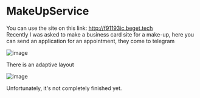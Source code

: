 # MakeUpService 
You can use the site on this link: http://f91193ic.beget.tech  
Recently I was asked to make a business card site for a make-up, here you can send an application for an appointment, they come to telegram  

![image](https://github.com/Metamor223/MakeUpService/assets/104434657/a7092f90-a752-441f-82ef-83ba608213e8)

There is an adaptive layout

![image](https://github.com/Metamor223/MakeUpService/assets/104434657/72255684-2efd-4ad1-93b0-76f64822a432)

Unfortunately, it's not completely finished yet.
